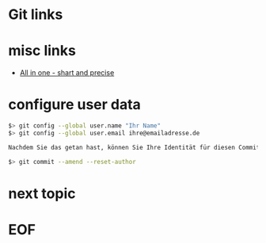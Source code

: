 # Git links

# misc links

* [All in one - shart and precise](https://rogerdudler.github.io/git-guide/index.de.html)

# configure user data
```bash
$> git config --global user.name "Ihr Name"
$> git config --global user.email ihre@emailadresse.de

Nachdem Sie das getan hast, können Sie Ihre Identität für diesen Commit ändern mit:

$> git commit --amend --reset-author
```

# next topic


# EOF


